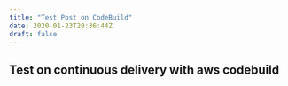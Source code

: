 ```yaml
---
title: "Test Post on CodeBuild"
date: 2020-01-23T20:36:44Z
draft: false
---
```


## Test on continuous delivery with aws codebuild

